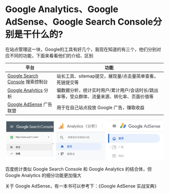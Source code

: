 # Google Analytics、Google AdSense、Google Search Console分别是干什么的?
在站点管理这一块，Google的工具有好几个，我现在知道的有三个，他们分别对应不同的功能，下面来看看他们的介绍、区别

平台 | 功能
--- | ---
[Google Search Console](https://search.google.com/search-console)  搜索控制台| 站长工具、sitemap提交，展现量/点击量简单查看，死链提交等
[Google Analytics](https://analytics.google.com/analytics/) 分析 | 偏数据分析，统计实时用户/累计用户/会话时长/跳出率等，受众群体、流量来源、转化率、页面价值等
[Google AdSense](https://www.google.com/adsense) 广告联盟 | 用于在自己站点投放 Google 广告，赚取收益

![google站长工具对比](../../../images/blog/seo/google_ad_3.png)

百度统计类似 Google Search Console 和 Google Analytics 的结合体，但 Google Analytics 的细分功能更加强大

关于 Google AdSense，有一本书可以参考下：《Google AdSense 实战宝典》